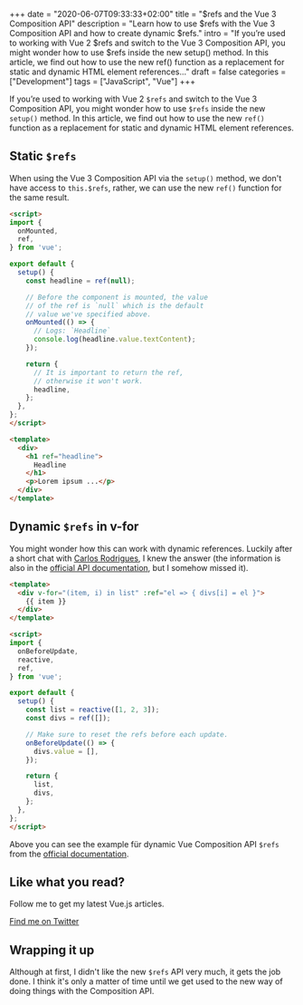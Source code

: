 +++
date = "2020-06-07T09:33:33+02:00"
title = "$refs and the Vue 3 Composition API"
description = "Learn how to use $refs with the Vue 3 Composition API and how to create dynamic $refs."
intro = "If you’re used to working with Vue 2 $refs and switch to the Vue 3 Composition API, you might wonder how to use $refs inside the new setup() method. In this article, we find out how to use the new ref() function as a replacement for static and dynamic HTML element references..."
draft = false
categories = ["Development"]
tags = ["JavaScript", "Vue"]
+++

If you’re used to working with Vue 2 `$refs` and switch to the Vue 3 Composition API, you might wonder how to use `$refs` inside the new `setup()` method. In this article, we find out how to use the new `ref()` function as a replacement for static and dynamic HTML element references.

## Static `$refs`

When using the Vue 3 Composition API via the `setup()` method, we don't have access to `this.$refs`, rather, we can use the new `ref()` function for the same result.

```html
<script>
import {
  onMounted,
  ref,
} from 'vue';

export default {
  setup() {
    const headline = ref(null);

    // Before the component is mounted, the value
    // of the ref is `null` which is the default
    // value we've specified above.
    onMounted(() => {
      // Logs: `Headline`
      console.log(headline.value.textContent);
    });

    return {
      // It is important to return the ref,
      // otherwise it won't work.
      headline,
    };
  },
};
</script>

<template>
  <div>
    <h1 ref="headline">
      Headline
    </h1>
    <p>Lorem ipsum ...</p>
  </div>
</template>
```

## Dynamic `$refs` in v-for

You might wonder how this can work with dynamic references. Luckily after a short chat with [Carlos Rodrigues](https://github.com/pikax), I knew the answer (the information is also in the [official API documentation](https://composition-api.vuejs.org/api.html#template-refs), but I somehow missed it).

```html
<template>
  <div v-for="(item, i) in list" :ref="el => { divs[i] = el }">
    {{ item }}
  </div>
</template>

<script>
import {
  onBeforeUpdate,
  reactive,
  ref,
} from 'vue';

export default {
  setup() {
    const list = reactive([1, 2, 3]);
    const divs = ref([]);

    // Make sure to reset the refs before each update.
    onBeforeUpdate(() => {
      divs.value = [],
    });

    return {
      list,
      divs,
    };
  },
};
</script>
```

Above you can see the example für dynamic Vue Composition API `$refs` from the [official documentation](https://composition-api.vuejs.org/api.html#template-refs).

<div class="c-content__broad">
  <div class="c-twitter-teaser">
    <div class="c-twitter-teaser__content">
      <h2 class="c-twitter-teaser__headline">Like what you read?</h2>
      <p class="c-twitter-teaser__body">
        Follow me to get my latest Vue.js articles.
      </p>
      <a class="c-button c-button--outline c-twitter-teaser__button" rel="nofollow" href="https://twitter.com/maoberlehner" data-event-category="link" data-event-action="click: contact" data-event-label="Twitter (article content)">
        Find me on Twitter
      </a>
    </div>
  </div>
</div>

## Wrapping it up

Although at first, I didn't like the new `$refs` API very much, it gets the job done. I think it's only a matter of time until we get used to the new way of doing things with the Composition API.
